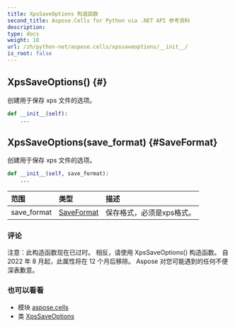 ```yaml
---
title: XpsSaveOptions 构造函数
second_title: Aspose.Cells for Python via .NET API 参考资料
description:
type: docs
weight: 10
url: /zh/python-net/aspose.cells/xpssaveoptions/__init__/
is_root: false
---
```

##  XpsSaveOptions() {#}
创建用于保存 xps 文件的选项。



```python
def __init__(self):
    ...
```




##  XpsSaveOptions(save_format) {#SaveFormat}
创建用于保存 xps 文件的选项。



```python
def __init__(self, save_format):
    ...
```


|范围|类型|描述|
| :- | :- | :- |
| save_format | [SaveFormat](/cells/zh/python-net/aspose.cells/saveformat) |保存格式，必须是xps格式。|
### 评论

注意：此构造函数现在已过时。
相反，请使用 XpsSaveOptions() 构造函数。
自 2022 年 8 月起，此属性将在 12 个月后移除。
Aspose 对您可能遇到的任何不便深表歉意。


### 也可以看看
* 模块 [aspose.cells](../../)
* 类 [XpsSaveOptions](/cells/zh/python-net/aspose.cells/xpssaveoptions)

